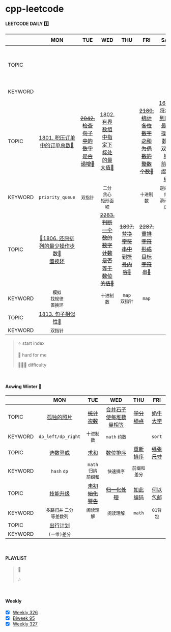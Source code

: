 # cpp-leetcode

#### LEETCODE DAILY 1️⃣
|       |MON|TUE|WED|THU|FRI|SAT|SUN⭐|
|  ---  |:-:|:-:|:-:|:-:|:-:|:-:|:-:|
|TOPIC  |   |   |   |   |   |   |~~[2351. 第一个出现两次的字母💚](https://leetcode.cn/problems/first-letter-to-appear-twice/)~~|
|KEYWORD|   |   |   |   |   |   |`(位运算)hash`|
|TOPIC  |[1801. 积压订单中的订单总数🧡](/workspace/1801.%E7%A7%AF%E5%8E%8B%E8%AE%A2%E5%8D%95%E4%B8%AD%E7%9A%84%E8%AE%A2%E5%8D%95%E6%80%BB%E6%95%B0.cpp)|~~[2042. 检查句子中的数字是否递增💚](/workspace/2042.%E6%A3%80%E6%9F%A5%E5%8F%A5%E5%AD%90%E4%B8%AD%E7%9A%84%E6%95%B0%E5%AD%97%E6%98%AF%E5%90%A6%E9%80%92%E5%A2%9E.cpp)~~|[1802. 有界数组中指定下标处的最大值🧡](/workspace/1802.%E6%9C%89%E7%95%8C%E6%95%B0%E7%BB%84%E4%B8%AD%E6%8C%87%E5%AE%9A%E4%B8%8B%E6%A0%87%E5%A4%84%E7%9A%84%E6%9C%80%E5%A4%A7%E5%80%BC.cpp)|   |~~[2180. 统计各位数字之和为偶数的整数个数💚](https://leetcode.cn/problems/count-integers-with-even-digit-sum/)~~|[1658. 将x减到0的最小操作数🧡](/workspace/1658.%E5%B0%86-x-%E5%87%8F%E5%88%B0-0-%E7%9A%84%E6%9C%80%E5%B0%8F%E6%93%8D%E4%BD%9C%E6%95%B0.cpp)<br/>[双指针](/markdown/%E4%B8%93%E9%A2%98%20-%20%E5%8F%8C%E6%8C%87%E9%92%88.md)<br/>[前后缀数组](/markdown/%E4%B8%93%E9%A2%98%20-%20%E5%89%8D%E5%90%8E%E7%BC%80%E6%95%B0%E7%BB%84.md)|~~[2185. 统计包含给定前缀的字符串💚](https://leetcode.cn/problems/counting-words-with-a-given-prefix/)~~|
|KEYWORD|`priority_queue`|`双指针`|`二分`<br/>`贪心`<br/>`矩形面积`|   |`十进制数`|`逆向思维`<br/>`滑动窗口`|`string`|
|TOPIC  |[📌1806. 还原排列的最少操作步数🧡](/workspace/1806.%E8%BF%98%E5%8E%9F%E6%8E%92%E5%88%97%E7%9A%84%E6%9C%80%E5%B0%91%E6%93%8D%E4%BD%9C%E6%AD%A5%E6%95%B0.cpp)<br/>[置换环](/markdown/%E4%B8%93%E9%A2%98%20-%20%E7%BD%AE%E6%8D%A2%E7%8E%AF.md)|  |~~[2283. 判断一个数的数字计数是否等于数位的值💚](https://leetcode.cn/problems/check-if-number-has-equal-digit-count-and-digit-value/)~~|~~[1807. 替换字符串中到符号内容🧡](https://leetcode.cn/problems/evaluate-the-bracket-pairs-of-a-string/)~~|~~[2287. 重排字符形成目标字符串💚](https://leetcode.cn/problems/rearrange-characters-to-make-target-string/)~~|  |~~[2293. 极大极小游戏💚](https://leetcode.cn/problems/min-max-game/)~~|
|KEYWORD|`模拟`<br/>`找规律`<br/>`置换环`|  |`十进制数`|`map`<br/>`双指针`|`map`|  |`模拟`<br/>`原地修改`|
|TOPIC  |[1813. 句子相似性🧡](/workspace/1813.%E5%8F%A5%E5%AD%90%E7%9B%B8%E4%BC%BC%E6%80%A7-iii.cpp)|  |
|KEYWORD|`双指针`|  |

> ⭐ start index
> 
> 📌 hard for me
> 
> 💚🧡💔 difficulty

<br/>

#### Acwing Winter 🥊
|       |MON|TUE|WED|THU|FRI|
|  ---  |:-:|:-:|:-:|:-:|:-:|
|TOPIC  |[孤独的照片](/acwing/Winter%20Vacation/D1_4261.%20%E5%AD%A4%E7%8B%AC%E7%9A%84%E7%85%A7%E7%89%87.md)|~~[统计次数](/acwing/Winter%20Vacation/D2_3400.%20%E7%BB%9F%E8%AE%A1%E6%AC%A1%E6%95%B0.md)~~|[合并石子使每堆数量相等](/acwing/Winter%20Vacation/D3_%E5%90%88%E5%B9%B6%E7%9F%B3%E5%AD%90%E4%BD%BF%E6%AF%8F%E5%A0%86%E6%95%B0%E9%87%8F%E7%9B%B8%E7%AD%89.md)|~~[学分绩点](/acwing/Winter%20Vacation/D4_3443.%20%E5%AD%A6%E5%88%86%E7%BB%A9%E7%82%B9.md)~~|[奶牛大学](/acwing/Winter%20Vacation/D5_4818.%20%E5%A5%B6%E7%89%9B%E5%A4%A7%E5%AD%A6.md)|
|KEYWORD|`dp_left/dp_right`|`十进制数`|`math` `约数`|   |`sort`|
|TOPIC  |[选数异或](/acwing/Winter%20Vacation/D6_4645.%20%E9%80%89%E6%95%B0%E5%BC%82%E6%88%96.md)|[求和](/acwing/Winter%20Vacation/D7_4633.%20%E6%B1%82%E5%92%8C.md)|[数位排序](/acwing/Winter%20Vacation/D8_4653.%20%E6%95%B0%E4%BD%8D%E6%8E%92%E5%BA%8F.md)|[重新排序](/acwing/Winter%20Vacation/D9_4655.%20%E9%87%8D%E6%96%B0%E6%8E%92%E5%BA%8F.md)|~~[纸张尺寸](/acwing/Winter%20Vacation/D10_4652.%20%E7%BA%B8%E5%BC%A0%E5%B0%BA%E5%AF%B8.md)~~
|KEYWORD|`hash` `dp`|`math` `归纳`<br/>`前缀和`|`快速排序`|`前缀和` `差分`|   |
|TOPIC  |[技能升级](/acwing/Winter%20Vacation/D11_4656.%20%E6%8A%80%E8%83%BD%E5%8D%87%E7%BA%A7.md)|~~[未初始化警告](/acwing/Winter%20Vacation/D12_4454.%20%E6%9C%AA%E5%88%9D%E5%A7%8B%E5%8C%96%E8%AD%A6%E5%91%8A.md)~~|~~[归一化处理](/acwing/Winter%20Vacation/D13_%204509.%20%E5%BD%92%E4%B8%80%E5%8C%96%E5%A4%84%E7%90%86.md)~~|[如此编码](/acwing/Winter%20Vacation/D14_4699.%20%E5%A6%82%E6%AD%A4%E7%BC%96%E7%A0%81.md)|[何以包邮](/acwing/Winter%20Vacation/D15_4700.%20%E4%BD%95%E4%BB%A5%E5%8C%85%E9%82%AE.md)|
|KEYWORD|`多路归并` `二分`<br/>`等差数列`|`阅读理解`|`阅读理解`|`math`|`01背包`|
|TOPIC  |[出行计划](/acwing/Winter%20Vacation/D16_4455.%20%E5%87%BA%E8%A1%8C%E8%AE%A1%E5%88%92.md)|
|KEYWORD|`(一维)差分`|

<br/>

#### PLAYLIST
> 🎵&nbsp; &emsp;
> 
> 🎶&nbsp; &emsp;


<br/>

#### Weekly
- [x] [Weekly 326](/record/2023/Weekly%20326.md)
- [x] [Biweek 95](/record/2023/Biweekly%2095.md)
- [x] [Weekly 327](/record/2023/Weekly%20327.md)